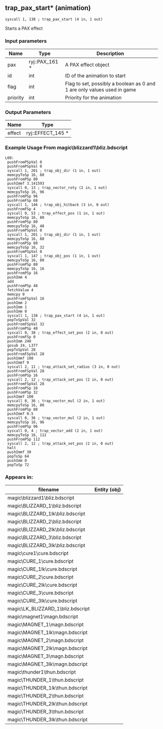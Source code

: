 ## trap_pax_start* (animation)

`syscall 1, 138 ; trap_pax_start (4 in, 1 out)`

Starts a PAX effect

### Input parameters
| Name | Type | Description
|------|------|------------
| pax   | ryj::PAX_161 *   | A PAX effect object
| id   | int   | ID of the animation to start
| flag   | int   | Flag to set, possibly a boolean as 0 and 1 are only values used in game
| priority   | int   | Priority for the animation


### Output Parameters
| Name | Type
|------|-----
| effect   | ryj::EFFECT_145 *   
### Example Usage From magic\blizzard1\bliz.bdscript
```plaintext
L60:
 pushFromPSpVal 0
 pushFromPSpVal 0
 syscall 1, 201 ; trap_obj_dir (1 in, 1 out)
 memcpyToSp 16, 80
 pushFromPSp 80
 pushImmf 3.141593
 syscall 0, 13 ; trap_vector_roty (2 in, 1 out)
 memcpyToSp 16, 96
 pushFromPSp 96
 pushFromFSp 68
 syscall 1, 146 ; trap_obj_hitback (3 in, 0 out)
 pushFromFSp 4
 syscall 0, 53 ; trap_effect_pos (1 in, 1 out)
 memcpyToSp 16, 80
 pushFromPSp 80
 memcpyToSp 16, 48
 pushFromPSpVal 0
 syscall 1, 201 ; trap_obj_dir (1 in, 1 out)
 memcpyToSp 16, 80
 pushFromPSp 80
 memcpyToSp 16, 32
 pushFromPSpVal 0
 syscall 1, 147 ; trap_obj_pos (1 in, 1 out)
 memcpyToSp 16, 80
 pushFromPSp 80
 memcpyToSp 16, 16
 pushFromPSp 16
 pushImm 4
 add 
 pushFromPSp 48
 fetchValue 4
 memcpy 0
 pushFromFSpVal 16
 pushImm 2
 pushImm 1
 pushImm 0
 syscall 1, 138 ; trap_pax_start (4 in, 1 out)
 popToSpVal 32
 pushFromFSpVal 32
 pushFromPSp 48
 syscall 0, 38 ; trap_effect_set_pos (2 in, 0 out)
 pushFromFSp 0
 pushImm 248
 gosub 24, L377
 popToSpVal 28
 pushFromFSpVal 28
 pushImmf 100
 pushImmf 0
 syscall 2, 11 ; trap_attack_set_radius (3 in, 0 out)
 pushFromFSpVal 28
 pushFromPSp 16
 syscall 2, 12 ; trap_attack_set_pos (2 in, 0 out)
 pushFromFSpVal 28
 pushFromPSp 16
 pushFromPSp 32
 pushImmf 100
 syscall 0, 36 ; trap_vector_mul (2 in, 1 out)
 memcpyToSp 16, 80
 pushFromPSp 80
 pushImmf 0.5
 syscall 0, 36 ; trap_vector_mul (2 in, 1 out)
 memcpyToSp 16, 96
 pushFromPSp 96
 syscall 0, 4 ; trap_vector_add (2 in, 1 out)
 memcpyToSp 16, 112
 pushFromPSp 112
 syscall 2, 12 ; trap_attack_set_pos (2 in, 0 out)
 halt 
 pushImmf 30
 popToSp 64
 pushImm 0
 popToSp 72
```


### Appears in:
| filename | Entity (obj)
|----------|-------------
| magic\blizzard1\bliz.bdscript       |           
| magic\BLIZZARD_1\bliz.bdscript       |           
| magic\BLIZZARD_1lk\bliz.bdscript       |           
| magic\BLIZZARD_2\bliz.bdscript       |           
| magic\BLIZZARD_2lk\bliz.bdscript       |           
| magic\BLIZZARD_3\bliz.bdscript       |           
| magic\BLIZZARD_3lk\bliz.bdscript       |           
| magic\cure1\cure.bdscript       |           
| magic\CURE_1\cure.bdscript       |           
| magic\CURE_1lk\cure.bdscript       |           
| magic\CURE_2\cure.bdscript       |           
| magic\CURE_2lk\cure.bdscript       |           
| magic\CURE_3\cure.bdscript       |           
| magic\CURE_3lk\cure.bdscript       |           
| magic\LK_BLIZZARD_1\bliz.bdscript       |           
| magic\magnet1\magn.bdscript       |           
| magic\MAGNET_1\magn.bdscript       |           
| magic\MAGNET_1lk\magn.bdscript       |           
| magic\MAGNET_2\magn.bdscript       |           
| magic\MAGNET_2lk\magn.bdscript       |           
| magic\MAGNET_3\magn.bdscript       |           
| magic\MAGNET_3lk\magn.bdscript       |           
| magic\thunder1\thun.bdscript       |           
| magic\THUNDER_1\thun.bdscript       |           
| magic\THUNDER_1lk\thun.bdscript       |           
| magic\THUNDER_2\thun.bdscript       |           
| magic\THUNDER_2lk\thun.bdscript       |           
| magic\THUNDER_3\thun.bdscript       |           
| magic\THUNDER_3lk\thun.bdscript       |           



